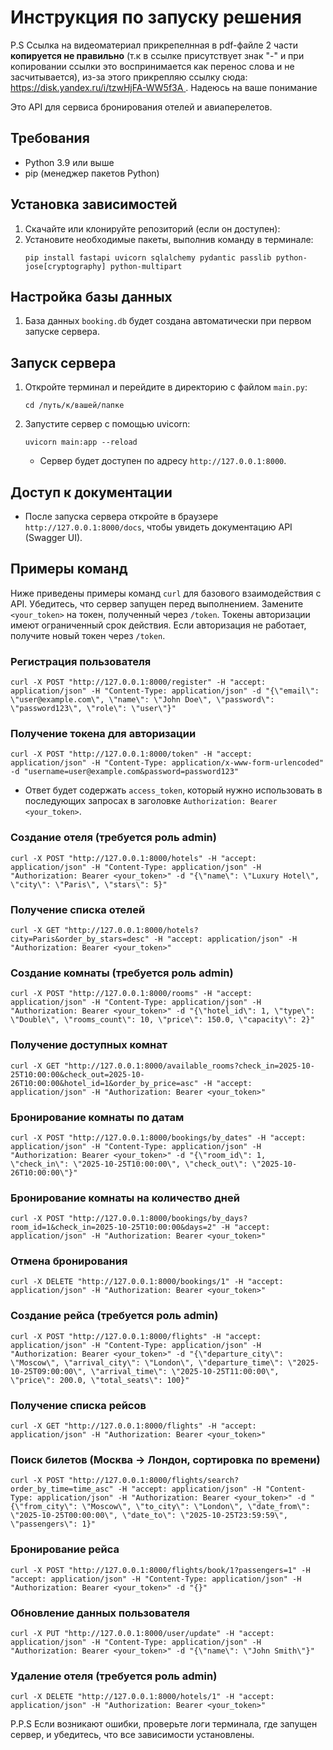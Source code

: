 # Инструкция по запуску решения

P.S Ссылка на видеоматериал прикрепелнная в pdf-файле 2 части **копируется не правильно** (т.к в ссылке присутствует знак "-" и при копировании ссылки это воспринимается как перенос слова и не засчитывается), из-за этого прикрепляю ссылку сюда: [https://disk.yandex.ru/i/tzwHjFA-WW5f3A ](https://disk.yandex.ru/i/tzwHjFA-WW5f3A). Надеюсь на ваше понимание


Это API для сервиса бронирования отелей и авиаперелетов.

## Требования

- Python 3.9 или выше
- pip (менеджер пакетов Python)

## Установка зависимостей

1. Скачайте или клонируйте репозиторий (если он доступен):
2. Установите необходимые пакеты, выполнив команду в терминале:
   ```
   pip install fastapi uvicorn sqlalchemy pydantic passlib python-jose[cryptography] python-multipart
   ```

## Настройка базы данных

1. База данных `booking.db` будет создана автоматически при первом запуске сервера.


## Запуск сервера

1. Откройте терминал и перейдите в директорию с файлом `main.py`:
   ```
   cd /путь/к/вашей/папке
   ```

2. Запустите сервер с помощью uvicorn:
   ```
   uvicorn main:app --reload
   ```
   - Сервер будет доступен по адресу `http://127.0.0.1:8000`.

## Доступ к документации

- После запуска сервера откройте в браузере `http://127.0.0.1:8000/docs`, чтобы увидеть  документацию API (Swagger UI).

## Примеры команд

Ниже приведены примеры команд `curl` для базового взаимодействия с API. Убедитесь, что сервер запущен перед выполнением. Замените `<your_token>` на токен, полученный через `/token`. 
Токены авторизации имеют ограниченный срок действия. Если авторизация не работает, получите новый токен через `/token`.

### Регистрация пользователя
```
curl -X POST "http://127.0.0.1:8000/register" -H "accept: application/json" -H "Content-Type: application/json" -d "{\"email\": \"user@example.com\", \"name\": \"John Doe\", \"password\": \"password123\", \"role\": \"user\"}"
```

### Получение токена для авторизации
```
curl -X POST "http://127.0.0.1:8000/token" -H "accept: application/json" -H "Content-Type: application/x-www-form-urlencoded" -d "username=user@example.com&password=password123"
```
- Ответ будет содержать `access_token`, который нужно использовать в последующих запросах в заголовке `Authorization: Bearer <your_token>`.

### Создание отеля (требуется роль admin)
```
curl -X POST "http://127.0.0.1:8000/hotels" -H "accept: application/json" -H "Content-Type: application/json" -H "Authorization: Bearer <your_token>" -d "{\"name\": \"Luxury Hotel\", \"city\": \"Paris\", \"stars\": 5}"
```

### Получение списка отелей
```
curl -X GET "http://127.0.0.1:8000/hotels?city=Paris&order_by_stars=desc" -H "accept: application/json" -H "Authorization: Bearer <your_token>"
```

### Создание комнаты (требуется роль admin)
```
curl -X POST "http://127.0.0.1:8000/rooms" -H "accept: application/json" -H "Content-Type: application/json" -H "Authorization: Bearer <your_token>" -d "{\"hotel_id\": 1, \"type\": \"Double\", \"rooms_count\": 10, \"price\": 150.0, \"capacity\": 2}"
```

### Получение доступных комнат
```
curl -X GET "http://127.0.0.1:8000/available_rooms?check_in=2025-10-25T10:00:00&check_out=2025-10-26T10:00:00&hotel_id=1&order_by_price=asc" -H "accept: application/json" -H "Authorization: Bearer <your_token>"
```

### Бронирование комнаты по датам
```
curl -X POST "http://127.0.0.1:8000/bookings/by_dates" -H "accept: application/json" -H "Content-Type: application/json" -H "Authorization: Bearer <your_token>" -d "{\"room_id\": 1, \"check_in\": \"2025-10-25T10:00:00\", \"check_out\": \"2025-10-26T10:00:00\"}"
```

### Бронирование комнаты на количество дней
```
curl -X POST "http://127.0.0.1:8000/bookings/by_days?room_id=1&check_in=2025-10-25T10:00:00&days=2" -H "accept: application/json" -H "Authorization: Bearer <your_token>"
```

### Отмена бронирования
```
curl -X DELETE "http://127.0.0.1:8000/bookings/1" -H "accept: application/json" -H "Authorization: Bearer <your_token>"
```

### Создание рейса (требуется роль admin)
```
curl -X POST "http://127.0.0.1:8000/flights" -H "accept: application/json" -H "Content-Type: application/json" -H "Authorization: Bearer <your_token>" -d "{\"departure_city\": \"Moscow\", \"arrival_city\": \"London\", \"departure_time\": \"2025-10-25T09:00:00\", \"arrival_time\": \"2025-10-25T11:00:00\", \"price\": 200.0, \"total_seats\": 100}"
```

### Получение списка рейсов
```
curl -X GET "http://127.0.0.1:8000/flights" -H "accept: application/json" -H "Authorization: Bearer <your_token>"
```

### Поиск билетов (Москва → Лондон, сортировка по времени)
```
curl -X POST "http://127.0.0.1:8000/flights/search?order_by_time=time_asc" -H "accept: application/json" -H "Content-Type: application/json" -H "Authorization: Bearer <your_token>" -d "{\"from_city\": \"Moscow\", \"to_city\": \"London\", \"date_from\": \"2025-10-25T00:00:00\", \"date_to\": \"2025-10-25T23:59:59\", \"passengers\": 1}"
```

### Бронирование рейса
```
curl -X POST "http://127.0.0.1:8000/flights/book/1?passengers=1" -H "accept: application/json" -H "Content-Type: application/json" -H "Authorization: Bearer <your_token>" -d "{}"
```

### Обновление данных пользователя
```
curl -X PUT "http://127.0.0.1:8000/user/update" -H "accept: application/json" -H "Content-Type: application/json" -H "Authorization: Bearer <your_token>" -d "{\"name\": \"John Smith\"}"
```

### Удаление отеля (требуется роль admin)
```
curl -X DELETE "http://127.0.0.1:8000/hotels/1" -H "accept: application/json" -H "Authorization: Bearer <your_token>"
```

P.P.S Если возникают ошибки, проверьте логи терминала, где запущен сервер, и убедитесь, что все зависимости установлены.
